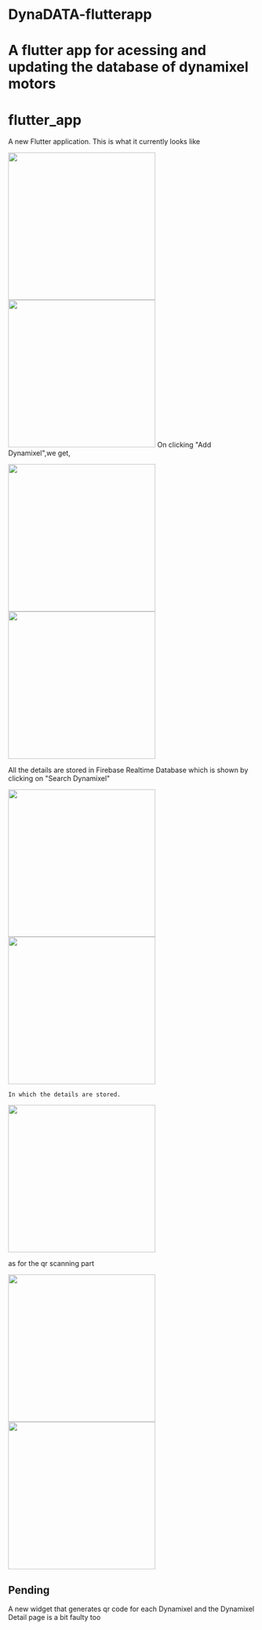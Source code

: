 # DynaDATA-flutterapp
A flutter app for acessing and updating the database of dynamixel motors 
=======
# flutter_app

A new Flutter application.
This is what it currently looks like


  <img src="images/Screenshot_1545724023.png" width=300>
  <img src="images/Screenshot_1545724340.png" width=300>
  On clicking "Add Dynamixel",we get,
  
  <p float="left">
  <img src="images/Screenshot_1545724340__02.png" width=300>    
  
  <img src="images/Screenshot_1545724037.png" width=300>
</p>
  
  All the details are stored in Firebase Realtime Database which is shown by clicking on "Search Dynamixel"
  <p float="left">
  <img src="images/Screenshot_1545724340__03.png" width=300>
  
  <img src="images/Screenshot_1545724086.png" width=300>
</p>
  
    In which the details are stored.
    
  <img src="images/Screenshot_1545724188.png" width=300>
  
  as for the qr scanning part 
  <p float="left">
  <img src="images/Screenshot_1545724340__01.png" width=300>
  
  <img src="images/Screenshot_1545724308.png" width=300>
</p>


## Pending
  A new widget that generates qr code for each Dynamixel
   and the Dynamixel Detail page is a bit faulty too 
